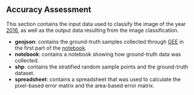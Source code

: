 ## **Accuracy Assessment** 

This section contains the input data used to classify the image of the year [2016](https://github.com/acoiman/lulc_zamora_1986_2016/tree/master/lulc/results/2016), as well as the output data resulting from the image classification.

- **geojson**: contains the ground-truth samples collected through [GEE](https://earthengine.google.com/) in the first part of the [notebook](https://github.com/acoiman/lulc_zamora_1986_2016/blob/master/accuracy_assessment/notebook/reference_data.ipynb).
- **notebook**: contains a notebook showing how ground-truth data was collected.
- **shp**: contains the stratified random sample points and the ground-truth dataset.
- **spreadsheet**: contains a spreadsheet that was used to calculate the pixel-based error matrix and the area-based error matrix.